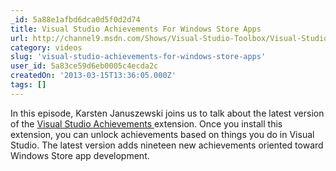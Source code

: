 ```yaml
---
_id: 5a88e1afbd6dca0d5f0d2d74
title: Visual Studio Achievements For Windows Store Apps
url: http://channel9.msdn.com/Shows/Visual-Studio-Toolbox/Visual-Studio-Achievements-For-Windows-8-App-Development
category: videos
slug: 'visual-studio-achievements-for-windows-store-apps'
user_id: 5a83ce59d6eb0005c4ecda2c
createdOn: '2013-03-15T13:36:05.000Z'
tags: []
---
```


In this episode, Karsten Januszewski joins us to talk about the latest version of the <a href="http://channel9.msdn.com/achievements/visualstudio">Visual Studio Achievements </a>extension. Once you install this extension, you can unlock achievements based on things you do in Visual Studio. The latest version adds nineteen new achievements oriented toward Windows Store app development.
